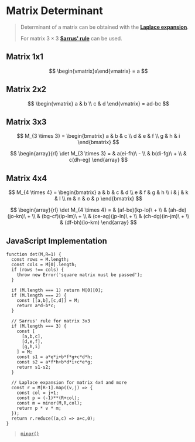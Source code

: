 # Matrix Determinant

> Determinant of a matrix can be obtained with the [**Laplace expansion**](https://github.com/damianc/math-notes/blob/master/matrices/laplace-expansion.md).
>
> For matrix $3 \times 3$ [**Sarrus' rule**](https://github.com/damianc/math-notes/blob/master/matrices/sarrus-rule.md) can be used.

## Matrix 1x1

$$
\begin{vmatrix}a\end{vmatrix} = a
$$

## Matrix 2x2

$$
\begin{vmatrix}
a & b
\\
c & d
\end{vmatrix} = ad-bc
$$

## Matrix 3x3

$$
M_{3 \times 3} = \begin{bmatrix}
a & b & c
\\
d & e & f
\\
g & h & i
\end{bmatrix}
$$

$$
\begin{array}{rl}
\det M_{3 \times 3} = & a(ei-fh)\ -
\\
& b(di-fg)\ +
\\
& c(dh-eg)
\end{array}
$$

## Matrix 4x4

$$
M_{4 \times 4} = \begin{bmatrix}
a & b & c & d
\\
e & f & g & h
\\
i & j & k & l
\\
m & n & o & p
\end{bmatrix}
$$

$$
\begin{array}{rl}
\det M_{4 \times 4} = & (af-be)(kp-lo)\ +
\\
& (ah-de)(jo-kn)\ +
\\
& (bg-cf)(ip-lm)\ +
\\
& (ce-ag)(jp-ln)\ +
\\
& (ch-dg)(in-jm)\ +
\\
& (df-bh)(io-km)
\end{array}
$$

## JavaScript Implementation

```
function det(M,R=1) {
  const rows = M.length;
  const cols = M[0].length;
  if (rows !== cols) {
    throw new Error('square matrix must be passed');
  }

  if (M.length === 1) return M[0][0];
  if (M.length === 2) {
    const [[a,b],[c,d]] = M;
    return a*d-b*c;
  }

  // Sarrus' rule for matrix 3x3
  if (M.length === 3) {
    const [
      [a,b,c],
      [d,e,f],
      [g,h,i]
    ] = M;
    const s1 = a*e*i+b*f*g+c*d*h;
    const s2 = a*f*h+b*d*i+c*e*g;
    return s1-s2;
  }

  // Laplace expansion for matrix 4x4 and more
  const r = M[R-1].map((v,j) => {
    const col = j+1;
    const p = (-1)**(R+col);
    const m = minor(M,R,col);
    return p * v * m;
  });
  return r.reduce((a,c) => a+c,0);
}
```

> [`minor()`](https://github.com/damianc/math-notes/blob/master/matrices/matrix-minor.md#javascript-implementation)

